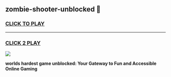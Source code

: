 
## zombie-shooter-unblocked 👋
<h3>
<a href="https://premium.freeplayer.one?title=zombie-shooter-unblocked&ref=14F">CLICK TO PLAY</a></h3>
<hr>

<h3>
<a href="https://premium.freeplayer.one?title=zombie-shooter-unblocked&ref=14F">CLICK 2 PLAY</a>
  
</h3>

<a href="https://premium.freeplayer.one?title=zombie-shooter-unblocked&ref=12F/"><img src="https://clearcache.store/games.png"></a>


**worlds hardest game unblocked: Your Gateway to Fun and Accessible Online Gaming**
